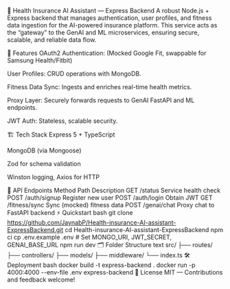 🏢 Health Insurance AI Assistant — Express Backend
A robust Node.js + Express backend that manages authentication, user profiles, and fitness data ingestion for the AI-powered insurance platform. This service acts as the “gateway” to the GenAI and ML microservices, ensuring secure, scalable, and reliable data flow.

🌟 Features
OAuth2 Authentication: (Mocked Google Fit, swappable for Samsung Health/Fitbit)

User Profiles: CRUD operations with MongoDB.

Fitness Data Sync: Ingests and enriches real-time health metrics.

Proxy Layer: Securely forwards requests to GenAI FastAPI and ML endpoints.

JWT Auth: Stateless, scalable security.

🏗️ Tech Stack
Express 5 + TypeScript

MongoDB (via Mongoose)

Zod for schema validation

Winston logging, Axios for HTTP

🚦 API Endpoints
Method	Path	Description
GET	/status	Service health check
POST	/auth/signup	Register new user
POST	/auth/login	Obtain JWT
GET	/fitness/sync	Sync (mocked) fitness data
POST	/genai/chat	Proxy chat to FastAPI backend
⚡ Quickstart
bash
git clone https://github.com/JaynabP/Health-insurance-AI-assistant-ExpressBackend.git
cd Health-insurance-AI-assistant-ExpressBackend
npm ci
cp .env.example .env  # Set MONGO_URI, JWT_SECRET, GENAI_BASE_URL
npm run dev
🗂️ Folder Structure
text
src/
 ├── routes/
 ├── controllers/
 ├── models/
 ├── middleware/
 └── index.ts
🛠️ Deployment
bash
docker build -t express-backend .
docker run -p 4000:4000 --env-file .env express-backend
📄 License
MIT — Contributions and feedback welcome!
